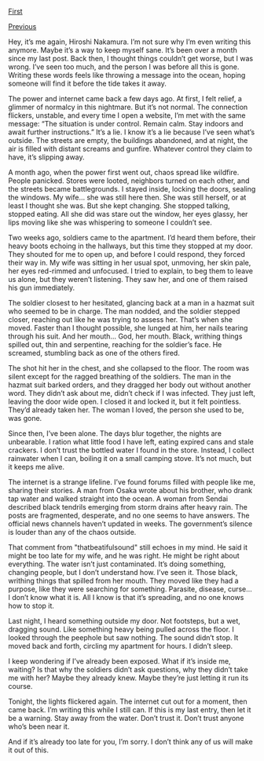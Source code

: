 [First](https://www.reddit.com/r/nosleep/comments/1gw4h8q/diary_of_a_japanese_resident_the_last_day_in/)  


[Previous](https://www.reddit.com/r/nosleep/comments/1gxf819/diary_of_a_japanese_resident_its_hiroshi_again/)  
  
Hey, it’s me again, Hiroshi Nakamura. I’m not sure why I’m even writing this anymore. Maybe it’s a way to keep myself sane. It’s been over a month since my last post. Back then, I thought things couldn’t get worse, but I was wrong. I’ve seen too much, and the person I was before all this is gone. Writing these words feels like throwing a message into the ocean, hoping someone will find it before the tide takes it away.

The power and internet came back a few days ago. At first, I felt relief, a glimmer of normalcy in this nightmare. But it’s not normal. The connection flickers, unstable, and every time I open a website, I’m met with the same message: “The situation is under control. Remain calm. Stay indoors and await further instructions.” It’s a lie. I know it’s a lie because I’ve seen what’s outside. The streets are empty, the buildings abandoned, and at night, the air is filled with distant screams and gunfire. Whatever control they claim to have, it’s slipping away.

A month ago, when the power first went out, chaos spread like wildfire. People panicked. Stores were looted, neighbors turned on each other, and the streets became battlegrounds. I stayed inside, locking the doors, sealing the windows. My wife… she was still here then. She was still herself, or at least I thought she was. But she kept changing. She stopped talking, stopped eating. All she did was stare out the window, her eyes glassy, her lips moving like she was whispering to someone I couldn’t see.

Two weeks ago, soldiers came to the apartment. I’d heard them before, their heavy boots echoing in the hallways, but this time they stopped at my door. They shouted for me to open up, and before I could respond, they forced their way in. My wife was sitting in her usual spot, unmoving, her skin pale, her eyes red-rimmed and unfocused. I tried to explain, to beg them to leave us alone, but they weren’t listening. They saw her, and one of them raised his gun immediately.

The soldier closest to her hesitated, glancing back at a man in a hazmat suit who seemed to be in charge. The man nodded, and the soldier stepped closer, reaching out like he was trying to assess her. That’s when she moved. Faster than I thought possible, she lunged at him, her nails tearing through his suit. And her mouth… God, her mouth. Black, writhing things spilled out, thin and serpentine, reaching for the soldier’s face. He screamed, stumbling back as one of the others fired.

The shot hit her in the chest, and she collapsed to the floor. The room was silent except for the ragged breathing of the soldiers. The man in the hazmat suit barked orders, and they dragged her body out without another word. They didn’t ask about me, didn’t check if I was infected. They just left, leaving the door wide open. I closed it and locked it, but it felt pointless. They’d already taken her. The woman I loved, the person she used to be, was gone.

Since then, I’ve been alone. The days blur together, the nights are unbearable. I ration what little food I have left, eating expired cans and stale crackers. I don’t trust the bottled water I found in the store. Instead, I collect rainwater when I can, boiling it on a small camping stove. It’s not much, but it keeps me alive.

The internet is a strange lifeline. I’ve found forums filled with people like me, sharing their stories. A man from Osaka wrote about his brother, who drank tap water and walked straight into the ocean. A woman from Sendai described black tendrils emerging from storm drains after heavy rain. The posts are fragmented, desperate, and no one seems to have answers. The official news channels haven’t updated in weeks. The government’s silence is louder than any of the chaos outside.

That comment from "thatbeatifulsound" still echoes in my mind. He said it might be too late for my wife, and he was right. He might be right about everything. The water isn’t just contaminated. It’s doing something, changing people, but I don’t understand how. I’ve seen it. Those black, writhing things that spilled from her mouth. They moved like they had a purpose, like they were searching for something. Parasite, disease, curse… I don’t know what it is. All I know is that it’s spreading, and no one knows how to stop it.

Last night, I heard something outside my door. Not footsteps, but a wet, dragging sound. Like something heavy being pulled across the floor. I looked through the peephole but saw nothing. The sound didn’t stop. It moved back and forth, circling my apartment for hours. I didn’t sleep.

I keep wondering if I’ve already been exposed. What if it’s inside me, waiting? Is that why the soldiers didn’t ask questions, why they didn’t take me with her? Maybe they already knew. Maybe they’re just letting it run its course.

Tonight, the lights flickered again. The internet cut out for a moment, then came back. I’m writing this while I still can. If this is my last entry, then let it be a warning. Stay away from the water. Don’t trust it. Don’t trust anyone who’s been near it.

And if it’s already too late for you, I’m sorry. I don’t think any of us will make it out of this.